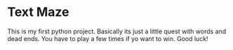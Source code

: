 # Text Maze

This is my first python project. Basically its just a little quest with words and dead ends.
You have to play a few times if yo want to win.
Good luck!